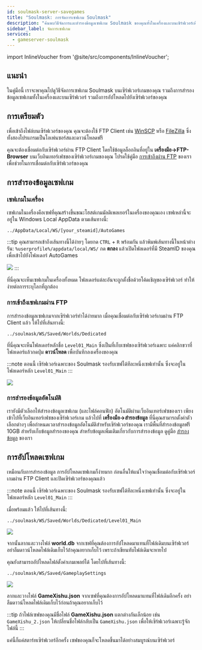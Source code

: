 ```yaml
---
id: soulmask-server-savegames
title: "Soulmask: การจัดการเซฟเกม Soulmask"
description: "ค้นพบวิธีจัดการและสำรองข้อมูลเซฟเกม Soulmask ของคุณทั้งในเครื่องและบนเซิร์ฟเวอร์เพื่อความปลอดภัยในการเล่น → เรียนรู้เพิ่มเติมตอนนี้"
sidebar_label: จัดการเซฟเกม
services:
  - gameserver-soulmask
---
```


import InlineVoucher from '@site/src/components/InlineVoucher';

## แนะนำ

ในคู่มือนี้ เราจะพาคุณไปดูวิธีจัดการเซฟเกม Soulmask บนเซิร์ฟเวอร์เกมของคุณ รวมถึงการสำรองข้อมูลเซฟเกมทั้งในเครื่องและบนเซิร์ฟเวอร์ รวมถึงการอัปโหลดไปยังเซิร์ฟเวอร์ของคุณ

<InlineVoucher />

## การเตรียมตัว

เพื่อเข้าถึงไฟล์บนเซิร์ฟเวอร์ของคุณ คุณจะต้องใช้ FTP Client เช่น [WinSCP](https://winscp.net/eng/index.php) หรือ [FileZilla](https://filezilla-project.org/) ซึ่งทั้งสองโปรแกรมเป็นโอเพ่นซอร์สและดาวน์โหลดฟรี

คุณจะต้องเชื่อมต่อกับเซิร์ฟเวอร์ผ่าน FTP Client โดยใช้ข้อมูลล็อกอินที่อยู่ใน **เครื่องมือ->FTP-Browser** บนเว็บอินเทอร์เฟซของเซิร์ฟเวอร์เกมของคุณ โปรดใช้คู่มือ [การเข้าถึงผ่าน FTP](gameserver-ftpaccess.md) ของเราเพื่อช่วยในการเชื่อมต่อกับเซิร์ฟเวอร์ของคุณ

## การสำรองข้อมูลเซฟเกม

### เซฟเกมในเครื่อง

เซฟเกมในเครื่องคือเซฟที่คุณสร้างขึ้นขณะโฮสต์เกมมัลติเพลเยอร์ในเครื่องของคุณเอง เซฟเหล่านี้จะอยู่ใน Windows Local AppData ตามเส้นทางนี้:
```
../AppData/Local/WS/[your_steamid]/AutoGames
```

:::tip
คุณสามารถเข้าถึงเส้นทางนี้ได้ง่ายๆ โดยกด `CTRL` + `R` พร้อมกัน แล้วพิมพ์เส้นทางนี้ในหน้าต่างรัน: `%userprofile%/appdata/local/WS/` กด **ตกลง** แล้วเปิดโฟลเดอร์ที่มี SteamID ของคุณเพื่อเข้าไปยังโฟลเดอร์ AutoGames

![](https://screensaver01.zap-hosting.com/index.php/s/FT4J9Jdi8d8LDxq/preview)
:::

ที่นี่คุณจะเห็นเซฟเกมในเครื่องทั้งหมด โฟลเดอร์แต่ละอันจะถูกตั้งชื่อด้วยโค้ดเชิญของเซิร์ฟเวอร์ ทำให้ง่ายต่อการระบุโลกที่ถูกต้อง

### การเข้าถึงเซฟเกมผ่าน FTP

การสำรองข้อมูลเซฟเกมจากเซิร์ฟเวอร์ทำได้ง่ายมาก เมื่อคุณเชื่อมต่อกับเซิร์ฟเวอร์เกมผ่าน FTP Client แล้ว ให้ไปที่เส้นทางนี้:
```
../soulmask/WS/Saved/Worlds/Dedicated
```

ที่นี่คุณจะเห็นโฟลเดอร์หลักชื่อ `Level01_Main` ซึ่งเป็นที่เก็บเซฟของเซิร์ฟเวอร์เฉพาะ แค่คลิกขวาที่โฟลเดอร์แล้วกดปุ่ม **ดาวน์โหลด** เพื่อบันทึกลงเครื่องของคุณ

:::note
ตอนนี้ เซิร์ฟเวอร์เฉพาะของ Soulmask รองรับเซฟได้ทีละหนึ่งเซฟเท่านั้น ซึ่งจะอยู่ในโฟลเดอร์หลัก `Level01_Main`
:::

![](https://screensaver01.zap-hosting.com/index.php/s/Ywna6zc3BkCK6ES/preview)

### การสำรองข้อมูลอัตโนมัติ

เรายังมีตัวเลือกให้สำรองข้อมูลเซฟเกม (และไฟล์คอนฟิก) อัตโนมัติผ่านเว็บอินเทอร์เฟซของเรา เพียงเข้าไปที่เว็บอินเทอร์เฟซของเซิร์ฟเวอร์เกม แล้วไปที่ **เครื่องมือ->สำรองข้อมูล** ที่นี่คุณสามารถตั้งค่าตัวเลือกต่างๆ เพื่อกำหนดเวลาสำรองข้อมูลอัตโนมัติสำหรับเซิร์ฟเวอร์ของคุณ เรามีพื้นที่สำรองข้อมูลฟรี 10GB สำหรับเก็บข้อมูลสำรองของคุณ สำหรับข้อมูลเพิ่มเติมเกี่ยวกับการสำรองข้อมูล ดูคู่มือ [สำรองข้อมูล](gameserver-backups.md) ของเรา

## การอัปโหลดเซฟเกม

เหมือนกับการสำรองข้อมูล การอัปโหลดเซฟเกมก็ง่ายมาก ก่อนอื่นให้แน่ใจว่าคุณเชื่อมต่อกับเซิร์ฟเวอร์เกมผ่าน FTP Client และปิดเซิร์ฟเวอร์ของคุณแล้ว

:::note
ตอนนี้ เซิร์ฟเวอร์เฉพาะของ Soulmask รองรับเซฟได้ทีละหนึ่งเซฟเท่านั้น ซึ่งจะอยู่ในโฟลเดอร์หลัก `Level01_Main`
:::

เมื่อพร้อมแล้ว ให้ไปที่เส้นทางนี้:
```
../soulmask/WS/Saved/Worlds/Dedicated/Level01_Main
```

![](https://screensaver01.zap-hosting.com/index.php/s/iWKPKw5Grg4JgPi/preview)

จากนั้นลากและวางไฟล์ **world.db** จากเซฟที่คุณต้องการอัปโหลดมาแทนที่ไฟล์เดิมบนเซิร์ฟเวอร์ อย่าลืมดาวน์โหลดไฟล์เดิมเก็บไว้ถ้าคุณอยากเก็บไว้ เพราะถ้าเขียนทับไฟล์เดิมจะหายไป

คุณยังสามารถอัปโหลดไฟล์ตั้งค่าเกมเพลย์ได้ โดยไปที่เส้นทางนี้:
```
../soulmask/WS/Saved/GameplaySettings
```

![](https://screensaver01.zap-hosting.com/index.php/s/yqXF9EaDCin5rzT/preview)

ลากและวางไฟล์ **GameXishu.json** จากเซฟที่คุณต้องการอัปโหลดมาแทนที่ไฟล์เดิมอีกครั้ง อย่าลืมดาวน์โหลดไฟล์เดิมเก็บไว้ก่อนถ้าคุณอยากเก็บไว้

:::tip
ถ้าไฟล์เซฟของคุณมีชื่อไฟล์ **GameXishu.json** แตกต่างกันเล็กน้อย เช่น `GameXishu_2.json` ให้เปลี่ยนชื่อไฟล์กลับเป็น `GameXishu.json` เพื่อให้เซิร์ฟเวอร์เฉพาะรู้จักไฟล์นี้
:::

แค่นี้ก็แค่สตาร์ทเซิร์ฟเวอร์อีกครั้ง เซฟของคุณก็จะโหลดขึ้นมาได้อย่างสมบูรณ์บนเซิร์ฟเวอร์

<InlineVoucher />